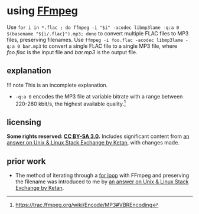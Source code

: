 # using [FFmpeg]
Use `for i in *.flac ; do ffmpeg -i "$i" -acodec libmp3lame -q:a 0 $(basename "${i/.flac}").mp3; done` to convert multiple FLAC files to MP3 files, preserving filenames. Use `ffmpeg -i foo.flac -acodec libmp3lame -q:a 0 bar.mp3` to convert a single FLAC file to a single MP3 file, where *foo.flac* is the input file and *bar.mp3* is the output file.

## explanation

!!! note
    This is an incomplete explanation.

- `-q:a 0` encodes the MP3 file at variable bitrate with a range between 220-260 kbit/s, the highest available quality.[^usFFmpg1]

## licensing
**Some rights reserved: [CC BY-SA 3.0](https://creativecommons.org/licenses/by-sa/3.0/).** Includes significant content from [an answer on Unix & Linux Stack Exchange by Ketan](https://unix.stackexchange.com/questions/114908/bash-script-to-convert-all-flac-to-mp3-with-ffmpeg/114917#114917), with changes made.

## prior work
- The method of iterating through a [for loop](https://en.wikipedia.org/wiki/For_loop) with FFmpeg and preserving the filename was introduced to me by [an answer on Unix & Linux Stack Exchange by Ketan](https://unix.stackexchange.com/questions/114908/bash-script-to-convert-all-flac-to-mp3-with-ffmpeg/114917#114917).

[FFmpeg]: https://ffmpeg.org/
[^usFFmpg1]: https://trac.ffmpeg.org/wiki/Encode/MP3#VBREncoding
